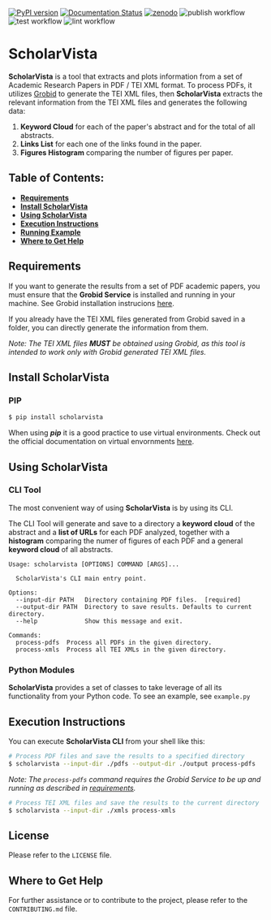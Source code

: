 [![PyPI version](https://badge.fury.io/py/scholarvista.svg)](https://pypi.org/project/scholarvista)
[![Documentation Status](https://readthedocs.org/projects/scholarvista/badge/?version=latest)](https://scholarvista.readthedocs.io/en/latest/?badge=latest)
[![zenodo](https://zenodo.org/badge/DOI/10.5281/zenodo.10654761.svg)](https://zenodo.org/doi/10.5281/zenodo.10654760)
![publish workflow](https://github.com/mciccale/ScholarVista/actions/workflows/publish.yml/badge.svg)
![test workflow](https://github.com/mciccale/ScholarVista/actions/workflows/test.yml/badge.svg)
![lint workflow](https://github.com/mciccale/ScholarVista/actions/workflows/lint.yml/badge.svg)

# ScholarVista

**ScholarVista** is a tool that extracts and plots information from a set of Academic Research Papers in PDF / TEI XML format. To process PDFs, it utilizes [Grobid](https://github.com/kermitt2/grobid/) to generate the TEI XML files, then **ScholarVista** extracts the relevant information from the TEI XML files and generates the following data:

1. **Keyword Cloud** for each of the paper's abstract and for the total of all abstracts.
2. **Links List** for each one of the links found in the paper.
3. **Figures Histogram** comparing the number of figures per paper.

## Table of Contents:

- **[Requirements](#requirements)**
- **[Install ScholarVista](#install-scholarvista)**
- **[Using ScholarVista](#using-scholarvista)**
- **[Execution Instructions](#execution-instructions)**
- **[Running Example](#running-example)**
- **[Where to Get Help](#where-to-get-help)**

## Requirements

If you want to generate the results from a set of PDF academic papers, you must ensure that the **Grobid Service** is installed and running in your machine. See Grobid installation instrucions [here](https://grobid.readthedocs.io/en/latest/Run-Grobid/).

If you already have the TEI XML files generated from Grobid saved in a folder, you can directly generate the information from them.

_Note: The TEI XML files **MUST** be obtained using Grobid, as this tool is intended to work only with Grobid generated TEI XML files._


## Install ScholarVista

### PIP

```bash
$ pip install scholarvista
```

When using **_pip_** it is a good practice to use virtual environments. Check out the official documentation on virtual envornments [here](https://docs.python.org/3/library/venv.html).

## Using ScholarVista

### CLI Tool

The most convenient way of using **ScholarVista** is by using its CLI.

The CLI Tool will generate and save to a directory a **keyword cloud** of the abstract and a **list of URLs** for each PDF analyzed, together with a **histogram** comparing the numer of figures of each PDF and a general **keyword cloud** of all abstracts.

```
Usage: scholarvista [OPTIONS] COMMAND [ARGS]...

  ScholarVista's CLI main entry point.

Options:
  --input-dir PATH   Directory containing PDF files.  [required]
  --output-dir PATH  Directory to save results. Defaults to current directory.
  --help             Show this message and exit.

Commands:
  process-pdfs  Process all PDFs in the given directory.
  process-xmls  Process all TEI XMLs in the given directory.
```

### Python Modules

**ScholarVista** provides a set of classes to take leverage of all its functionality from your Python code. To see an example, see `example.py`

## Execution Instructions

You can execute **ScholarVista CLI** from your shell like this:

```bash
# Process PDF files and save the results to a specified directory
$ scholarvista --input-dir ./pdfs --output-dir ./output process-pdfs
```

_Note: The `process-pdfs` command requires the Grobid Service to be up and running as described in [requirements](#requirements)._

```bash
# Process TEI XML files and save the results to the current directory
$ scholarvista --input-dir ./xmls process-xmls
```

## License

Please refer to the `LICENSE` file.

## Where to Get Help

For further assistance or to contribute to the project, please refer to the `CONTRIBUTING.md` file.
